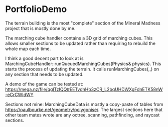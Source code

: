 # PortfolioDemo
The terrain building is the most "complete" section of the Mineral Madness project that is mostly done by me. 

The marching cube handler contains a 3D grid of marching cubes. This allows smaller sections to be updated rather than requiring to rebuild the whole map each time.

I think a good decent part to look at is MarchingCubeHandler::runQueuedMarchingCubes(Physics& physics). This starts the process of updating the terrain. It calls runMarchingCubes(,,) on any section that needs to be updated.

A demo of the game can be tested at:
https://mega.nz/file/qglTzIQQ#EETvdnHb3zCR_L2bqUHDWXgFdnETK58nW-eCrCWIdWY

Sections not mine:
MarchingCubeData is mostly a copy-paste of tables from https://paulbourke.net/geometry/polygonise/.
The largest sections here that other team mates wrote are any octree, scanning, pathfinding, and raycast sections.
